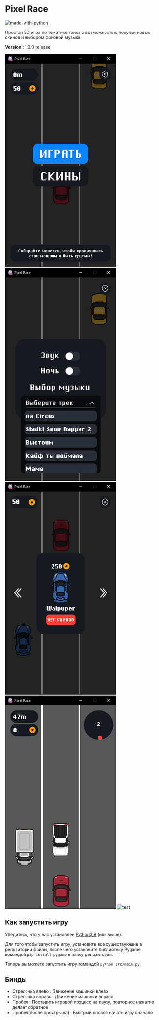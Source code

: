 # Pixel Race

[![made-with-python](https://img.shields.io/badge/Made%20with-Python-1f425f.svg)](https://www.python.org/)

Простая 2D игра по тематике гонок с возможностью покупки новых скинов и выбором фоновой музыки.

__Version__ : 1.0.0 release

![Главное меню](assets/readme/mainmenu.png?raw=True)
![Настройки](assets/readme/settings.png?raw=True)
![Магазин скинов](assets/readme/shop.png?raw=True)
![Геймплей](assets/readme/gameplay.png?raw=True)
![test]('https://i.imgur.com/2c0GXsK.png')

## Как запустить игру

Убедитесь, что у вас установлен [Python3.9](https://python.org) (или выше).

Для того чтобы запустить игру, установите все существующие в репозитории файлы, после чего установите библиотеку Pygame командой `pip install pygame` в папку репозитория.

Теперь вы можете запустить игру командой `python src/main.py`.

## Бинды

* Стрелочка влево : Движение машинки влево
* Стрелочка вправо : Движение машинки вправо
* Пробел : Поставить игровой процесс на паузу, повторное нажатие делает обратное
* Пробел(после проигрыша) : Быстрый способ начать игру сначало
